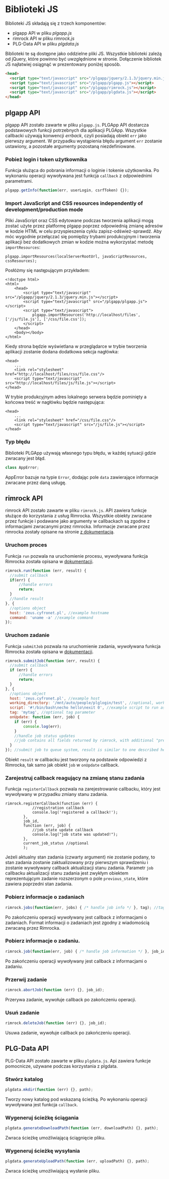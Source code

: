 # Biblioteki JS

Biblioteki JS składają się z trzech komponentów:

 * plgapp API w pliku *plgapp.js*
 * rimrock API w pliku *rimrock.js*
 * PLG-Data API w pliku *plgdata.js*

Biblioteki te są dostępne jako oddzielne pliki JS. Wszystkie biblioteki zależą od jQuery, które powinno
być uwzględnione w stronie. Dołączenie bibliotek JS najłatwiej osiągnąć w prezentowany poniżej sposób.

```html
<head>
  <script type="text/javascript" src="/plgapp/jquery/2.1.3/jquery.min.js"></script>
  <script type="text/javascript" src="/plgapp/plgapp.js"></script>
  <script type="text/javascript" src="/plgapp/rimrock.js"></script>
  <script type="text/javascript" src="/plgapp/plgdata.js"></script>
</head>
```

## plgapp API

plgapp API zostało zawarte w pliku `plgapp.js`. PLGApp API dostarcza
podstawowych funkcji potrzebnych dla aplikacji PLGApp. Wszystkie
callbacki używają konwencji *errback*, czyli posiadają obiekt `err`
jako pierwszy argument. W przypadku wystąpienia błędu argument `err`
zostanie ustawiony, a pozostałe argumenty pozostaną niezdefiniowane.

### Pobież login i token użytkownika

Funkcja służąca do pobrania informacji o loginie i tokenie użytkownika.
Po wykonaniu operacji wywoływana jest funkcja `callback`
z odpowiednimi parametrami.

```javascript
plgapp.getInfo(function(err, userLogin, csrfToken) {});
```

### Import JavaScript and CSS resources independently of development/production mode

Pliki JavaScript oraz CSS edytowane podczas tworzenia aplikacji mogą zostać użyte przez platformę plgapp poprzez odpowiednią zmianę adresów
w kodzie HTML w celu przyspieszenia cyklu zapisz-odśwież-sprawdź. Aby móc wygodnie przełączać się pomiędzy trybami produkcyjnym i tworzenia
aplikacji bez dodatkowych zmian w kodzie można wykorzystać metodę `importResources`:

```
plgapp.importResources(localServerRootUrl, javaScriptResources, cssResources);
```

Posłóżmy się następującym przykładem:

```
<!doctype html>
<html>
    <head>
        <script type="text/javascript" src="/plgapp/jquery/2.1.3/jquery.min.js"></script>
        <script type="text/javascript" src="/plgapp/plgapp.js"></script>
        <script type="text/javascript">
        	plgapp.importResources('http://localhost/files', ['/js/file.js'], ['/css/file.css']);
        </script>
    </head>
    <body></body>
</html>
```

Kiedy strona będzie wyświetlana w przeglądarce w trybie tworzenia aplikacji zostanie dodana dodatkowa sekcja nagłówka:

```
<head>
	...
	<link rel="stylesheet" href="http://localhost/files/css/file.css"/>
    <script type="text/javascript" src="http://localhost/files/js/file.js"></script>
</head>
```

W trybie produkcyjnym adres lokalnego serwera będzie pominięty a końcowa treść w nagłówku będzie następująca: 

```
<head>
	...
	<link rel="stylesheet" href="/css/file.css"/>
    <script type="text/javascript" src="/js/file.js"></script>
</head>
```

### Typ błędu

Biblioteki PLGApp używają własnego typu błędu, w każdej sytuacji gdzie
zwracany jest błąd.

```javascript
class AppError;
```
AppError bazuje na typie `Error`, dodając pole `data` zawierające
informacje zwracane przez daną usługę.

## rimrock API

rimrock API zostało zawarte w pliku `rimrock.js`. API zawiera funkcje
służące do korzystania z usług Rimrocka.
Wszystkie obiekty zwracane przez funkcje i podawane jako argumenty w callbackach
są zgodne z informacjami zwracanymi przez rimrocka. Informacje zwracane
przez rimrocka zostały opisane na stronie [z dokumentacją](https://submit.plgrid.pl/processes).

### Uruchom proces

Funkcja `run` pozwala na uruchomienie procesu, wywoływana funkcja
Rimrocka została opisana w [dokumentacji](https://submit.plgrid.pl/processes).

```javascript
rimrock.run(function (err, result) {
  //submit callback
  if(err) {
      //handle errors
      return;
  }
  //handle result
}, {
  //options object
  host: 'zeus.cyfronet.pl', //example hostname
  command: 'uname -a' //example command
});
```

### Uruchom zadanie

Funkcja `submitJob` pozwala na uruchomienie zadania, wywoływana funkcja
Rimrocka została opisana w [dokumentacji](https://submit.plgrid.pl/jobs).

```javascript
rimrock.submitJob(function (err, result) {
  //submit callback
  if (err) {
      //handle errors
      return;
  }
}, {
  //options object
  host: 'zeus.cyfronet.pl', //example host
  working_directory: '/mnt/auto/people/plglogin/test', //optional, work dir
  script: '#!/bin/bash\necho hello\nexit 0', //example script to run as a pbs job
  tag: 'mytag', //optional tag parameter
  onUpdate: function (err, job) {
    if (err) {
        console.log(err);
    }
    //handle job status updates
    //job contains all fields returned by rimrock, with additional "previous_status" field containing previous status
  }
}); //submit job to queue system, result is similar to one described here: https://submit.plgrid.pl/jobs, onUpdate function is called every time when job status is updated by batch system
```

Obiekt `result` w callbacku jest tworzony na podstawie odpowiedzi z Rimrocka, tak samo jak obiekt `job` w `onUpdate`
callback.

### Zarejestruj callback reagujący na zmianę stanu zadania

Funkcja `registerCallback` pozwala na zarejestrowanie callbacku, który jest wywoływany w przypadku zmiany stanu zadania.

```
rimrock.registerCallback(function (err) {
            //registration callback
            console.log('registered a callback!');
        },
        job_id,
        function (err, job) {
            //job state update callback
            console.log("job state was updated!");
        },
        current_job_status //optional
        );
```

Jeżeli aktualny stan zadania (czwarty argument) nie zostanie podany, to stan zadania zostanie zaktualizowany przy
pierwszym sprawdzeniu i zostanie wywoływany callback aktualizacji stanu zadania. Parametr `job` callbacku aktualizacji
stanu zadania jest zwykłym obiektem reprezentującym zadanie rozszerzonym o pole `previous_state`, które zawiera
poprzedni stan zadania.

### Pobierz informacje o zadaniach

```javascript
rimrock.jobs(function(err, jobs) { /* handle job info */ }, tag); //tag is optional
```

Po zakończeniu operacji wywoływany jest callback z informacjami o zadaniach. Format informacji o zadaniach
jest zgodny z wiadomością zwracaną przez Rimrocka.

### Pobierz informacje o zadaniu.

```javascript
rimrock.job(function(err, job) { /* handle job information */ }, job_id);
```

Po zakończeniu operacji wywoływany jest callback z informacjami o zadaniu.

### Przerwij zadanie

```javascript
rimrock.abortJob(function (err) {}, job_id);
```

Przerywa zadanie, wywołuje callback po zakończeniu operacji.

### Usuń zadanie

```javascript
rimrock.deleteJob(function (err) {}, job_id);
```

Usuwa zadanie, wywołuje callback po zakończeniu operacji.

## PLG-Data API

PLG-Data API zostało zawarte w pliku `plgdata.js`. Api zawiera funkcje
pomocnicze, używane podczas korzystania z plgdata.

### Stwórz katalog

```javascript
plgdata.mkdir(function (err) {}, path);
```

Tworzy nowy katalog pod wskazaną ścieżką. Po wykonaniu operacji wywoływana
jest funkcja `callback`.

### Wygeneruj ścieżkę ściągania

```javascript
plgdata.generateDownloadPath(function (err, downloadPath) {}, path);
```

Zwraca ścieżkę umożliwiającą ściągnięcie pliku.

### Wygeneruj ścieżkę wysyłania

```javascript
plgdata.generateUploadPath(function (err, uploadPath) {}, path);
```

Zwraca ścieżkę umożliwiającą wysłanie pliku.
